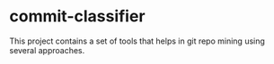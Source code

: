 # commit-classifier
This project contains a set of tools that helps in git repo mining using several approaches.
